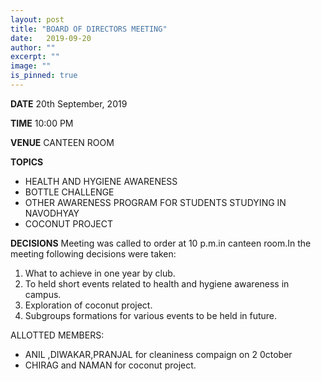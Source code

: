 ```yaml
---
layout: post
title: "BOARD OF DIRECTORS MEETING"
date:   2019-09-20
author: ""
excerpt: ""
image: ""
is_pinned: true
---
```

                             
**DATE**
20th September, 2019

**TIME**
10:00 PM

**VENUE**
CANTEEN ROOM

**TOPICS**
 - HEALTH AND HYGIENE AWARENESS 
 - BOTTLE CHALLENGE
 - OTHER AWARENESS PROGRAM FOR STUDENTS STUDYING IN NAVODHYAY
 - COCONUT PROJECT

**DECISIONS**
Meeting was called to order at 10 p.m.in canteen room.In the  meeting following decisions were taken:
 1. What to achieve in one year by club.
 2. To held short events related to health and hygiene awareness in campus.
 3. Exploration of coconut project.
 4. Subgroups formations for various events to be held in future.

ALLOTTED MEMBERS:
 - ANIL ,DIWAKAR,PRANJAL for cleaniness compaign on 2 0ctober
 - CHIRAG and NAMAN for coconut project.
 






